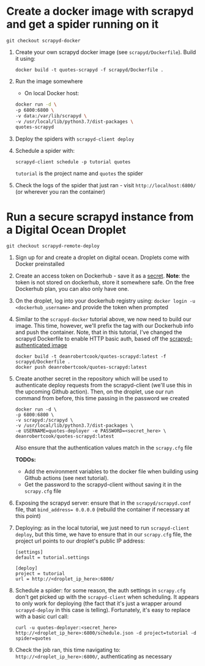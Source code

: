 # Create a docker image with scrapyd and get a spider running on it

```
git checkout scrapyd-docker
```

1. Create your own scrapyd docker image (see `scrapyd/Dockerfile`). Build it using:  
    ```
    docker build -t quotes-scrapyd -f scrapyd/Dockerfile .
    ```
    
2. Run the image somewhere
    - On local Docker host:
    ```bash
    docker run -d \
    -p 6800:6800 \
    -v data:/var/lib/scrapyd \
    -v /usr/local/lib/python3.7/dist-packages \
    quotes-scrapyd
    ```
    
3. Deploy the spiders with `scrapyd-client deploy`
4. Schedule a spider with:
    ```
    scrapyd-client schedule -p tutorial quotes
    ```
    `tutorial` is the project name and `quotes` the spider
5. Check the logs of the spider that just ran - visit `http://localhost:6800/` (or wherever you ran the container)

# Run a secure scrapyd instance from a Digital Ocean Droplet
```
git checkout scrapyd-remote-deploy
```
1. Sign up for and create a droplet on digital ocean. Droplets come with Docker preinstalled
2. Create an access token on Dockerhub - save it as a [secret](https://docs.github.com/en/actions/reference/encrypted-secrets). **Note**: the token is not stored on dockerhub, store it somewhere safe. On the free Dockerhub plan, you can also only have one.
3. On the droplet, log into your dockerhub registry using: `docker login -u <dockerhub_username>` and provide the token when prompted
4. Similar to the `scrapyd-docker` tutorial above, we now need to build our image. This time, however, we'll prefix the tag with our Dockerhub info and push the container. Note, that in this tutorial, I've changed the scrapyd Dockerfile to enable HTTP basic auth, based off the [scrapyd-authenticated image](https://github.com/cdrx/scrapyd-authenticated/blob/master/Dockerfile)
    ```
    docker build -t deanrobertcook/quotes-scrapyd:latest -f scrapyd/Dockerfile .
    docker push deanrobertcook/quotes-scrapyd:latest
    ```
5. Create another secret in the repository which will be used to authenticate deploy requests from the scrapyd-client (we'll use this in the upcoming Github action). Then, on the droplet, use our run command from before, this time passing in the password we created
    ```
    docker run -d \
    -p 6800:6800 \
    -v scrapyd:/scrapyd \
    -v /usr/local/lib/python3.7/dist-packages \
    -e USERNAME=quotes-deployer -e PASSWORD=<secret_here> \
    deanrobertcook/quotes-scrapyd:latest
    ```
    Also ensure that the authentication values match in the `scrapy.cfg` file

    **TODOs:** 
    - Add the environment variables to the docker file when building using Github actions (see next tutorial).
    - Get the password to the scrapyd-client without saving it in the `scrapy.cfg` file
6. Exposing the scrapyd server: ensure that in the `scrapyd/scrapyd.conf` file, that `bind_address= 0.0.0.0` (rebuild the container if necessary at this point) 
7. Deploying: as in the local tutorial, we just need to run `scrapyd-client deploy`, but this time, we have to ensure that in our `scrapy.cfg` file, the project url points to our droplet's public IP address:
    ```
    [settings]
    default = tutorial.settings

    [deploy]
    project = tutorial
    url = http://<droplet_ip_here>:6800/
    ```
8. Schedule a spider: for some reason, the auth settings in `scrapy.cfg` don't get picked up with the `scrapyd-client` when scheduling. It appears to only work for deploying (the fact that it's just a wrapper around `scrapyd-deploy` in this case is telling). Fortunately, it's easy to replace with a basic curl call: 
    ```
    curl -u quotes-deployer:<secret_here> http://<droplet_ip_here>:6800/schedule.json -d project=tutorial -d spider=quotes
    ```

9. Check the job ran, this time navigating to: `http://<droplet_ip_here>:6800/`, authenticating as necessary
